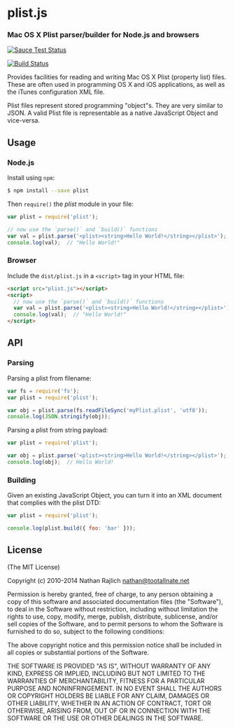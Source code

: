 plist.js
========
### Mac OS X Plist parser/builder for Node.js and browsers

[![Sauce Test Status](https://saucelabs.com/browser-matrix/plistjs.svg)](https://saucelabs.com/u/plistjs)

[![Build Status](https://travis-ci.org/TooTallNate/plist.js.svg?branch=master)](https://travis-ci.org/TooTallNate/plist.js)

Provides facilities for reading and writing Mac OS X Plist (property list)
files. These are often used in programming OS X and iOS applications, as
well as the iTunes configuration XML file.

Plist files represent stored programming "object"s. They are very similar
to JSON. A valid Plist file is representable as a native JavaScript Object
and vice-versa.


## Usage

### Node.js

Install using `npm`:

``` bash
$ npm install --save plist
```

Then `require()` the _plist_ module in your file:

``` js
var plist = require('plist');

// now use the `parse()` and `build()` functions
var val = plist.parse('<plist><string>Hello World!</string></plist>');
console.log(val);  // "Hello World!"
```


### Browser

Include the `dist/plist.js` in a `<script>` tag in your HTML file:

``` html
<script src="plist.js"></script>
<script>
  // now use the `parse()` and `build()` functions
  var val = plist.parse('<plist><string>Hello World!</string></plist>');
  console.log(val);  // "Hello World!"
</script>
```


## API

### Parsing

Parsing a plist from filename:

``` javascript
var fs = require('fs');
var plist = require('plist');

var obj = plist.parse(fs.readFileSync('myPlist.plist', 'utf8'));
console.log(JSON.stringify(obj));
```

Parsing a plist from string payload:

``` javascript
var plist = require('plist');

var obj = plist.parse('<plist><string>Hello World!</string></plist>');
console.log(obj);  // Hello World!
```

### Building

Given an existing JavaScript Object, you can turn it into an XML document
that complies with the plist DTD:

``` javascript
var plist = require('plist');

console.log(plist.build({ foo: 'bar' }));
```


## License

(The MIT License)

Copyright (c) 2010-2014 Nathan Rajlich <nathan@tootallnate.net>

Permission is hereby granted, free of charge, to any person
obtaining a copy of this software and associated documentation
files (the "Software"), to deal in the Software without
restriction, including without limitation the rights to use,
copy, modify, merge, publish, distribute, sublicense, and/or sell
copies of the Software, and to permit persons to whom the
Software is furnished to do so, subject to the following
conditions:

The above copyright notice and this permission notice shall be
included in all copies or substantial portions of the Software.

THE SOFTWARE IS PROVIDED "AS IS", WITHOUT WARRANTY OF ANY KIND,
EXPRESS OR IMPLIED, INCLUDING BUT NOT LIMITED TO THE WARRANTIES
OF MERCHANTABILITY, FITNESS FOR A PARTICULAR PURPOSE AND
NONINFRINGEMENT. IN NO EVENT SHALL THE AUTHORS OR COPYRIGHT
HOLDERS BE LIABLE FOR ANY CLAIM, DAMAGES OR OTHER LIABILITY,
WHETHER IN AN ACTION OF CONTRACT, TORT OR OTHERWISE, ARISING
FROM, OUT OF OR IN CONNECTION WITH THE SOFTWARE OR THE USE OR
OTHER DEALINGS IN THE SOFTWARE.
